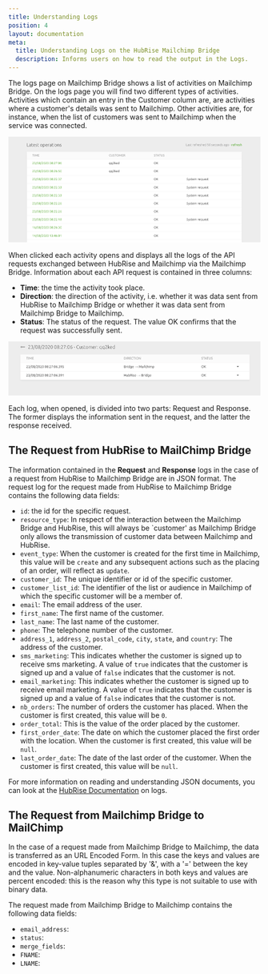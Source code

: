 ```yaml
---
title: Understanding Logs
position: 4
layout: documentation
meta:
  title: Understanding Logs on the HubRise Mailchimp Bridge
  description: Informs users on how to read the output in the Logs.
---
```


The logs page on Mailchimp Bridge shows a list of activities on Mailchimp Bridge. On the logs page you will find two different types of activities. Activities which contain an entry in the Customer column are, are activities where a customer's details was sent to Mailchimp. Other activities are, for instance, when the list of customers was sent to Mailchimp when the service was connected.

![Mailchimp Bridge Logs Page](../images/007-en-mailchimp-logs.png)

When clicked each activity opens and displays all the logs of the API requests exchanged between HubRise and Mailchimp via the Mailchimp Bridge. Information about each API request is contained in three columns:

- **Time**: the time the activity took place.
- **Direction**: the direction of the activity, i.e. whether it was data sent from HubRise to Mailchimp Bridge or whether it was data sent from Mailchimp Bridge to Mailchimp.
- **Status**: The status of the request. The value OK confirms that the request was successfully sent. 

![Mailchimp Logs](../images/008-en-mailchimp-activity-logs.png)

Each log, when opened, is divided into two parts: Request and Response. The former displays the information sent in the request, and the latter the response received.

## The Request from HubRise to MailChimp Bridge

The information contained in the **Request** and **Response** logs in the case of a request from HubRise to Mailchimp Bridge are in JSON format. The request log for the request made from HubRise to Mailchimp Bridge contains the following data fields:

- `id`: the id for the specific request.
- `resource_type`: In respect of the interaction between the Mailchimp Bridge and HubRise, this will always be `customer' as Mailchimp Bridge only allows the transmission of customer data between Mailchimp and HubRise.
- `event_type`: When the customer is created for the first time in Mailchimp, this value will be `create` and any subsequent actions such as the placing of an order, will reflect as `update`.
- `customer_id`: The unique identifier or id of the specific customer.
- `customer_list_id`: The identifier of the list or audience in Mailchimp of which the specific customer will be a member of.
- `email`: The email address of the user.
- `first_name`: The first name of the customer.
- `last_name`: The last name of the customer.
- `phone`: The telephone number of the customer.
- `address_1`, `address_2`, `postal_code`, `city`, `state`, and `country`: The address of the customer.
- `sms_marketing`: This indicates whether the customer is signed up to receive sms marketing. A value of `true` indicates that the customer is signed up and a value of `false` indicates that the customer is not.
- `email_marketing`: This indicates whether the customer is signed up to receive email marketing. A value of `true` indicates that the customer is signed up and a value of `false` indicates that the customer is not.
- `nb_orders`: The number of orders the customer has placed. When the customer is first created, this value will be `0`.
- `order_total`: This is the value of the order placed by the customer.
- `first_order_date`: The date on which the customer placed the first order with the location. When the customer is first created, this value will be `null`.
- `last_order_date`: The date of the last order of the customer. When the customer is first created, this value will be `null`.

For more information on reading and understanding JSON documents, you can look at the [HubRise Documentation](/docs/hubrise-logs) on logs.

## The Request from Mailchimp Bridge to MailChimp

In the case of a request made from Mailchimp Bridge to Mailchimp, the data is transferred as an URL Encoded Form. In this case the keys and values are encoded in key-value tuples separated by '&', with a '=' between the key and the value. Non-alphanumeric characters in both keys and values are percent encoded: this is the reason why this type is not suitable to use with binary data.

The request made from Mailchimp Bridge to Mailchimp contains the following data fields:

- `email_address`:
- `status`:
- `merge_fields`:
- `FNAME`:
- `LNAME`:













